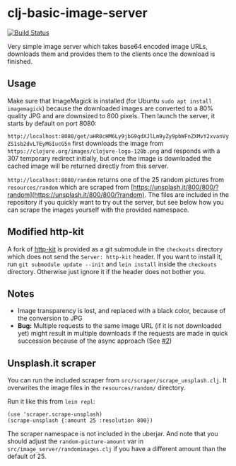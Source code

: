 # clj-basic-image-server

[![Build Status](https://travis-ci.org/Gira-X/clj-basic-image-cache-server.svg?branch=master)](https://travis-ci.org/Gira-X/clj-basic-image-cache-server)

Very simple image server which takes base64 encoded image URLs, downloads them and provides them to the clients once the download is finished.

## Usage

Make sure that ImageMagick is installed (for Ubuntu `sudo apt install imagemagick`) because the downloaded images are converted to a 80% quality JPG and are downsized to 800 pixels.
Then launch the server, it starts by default on port 8080:

`http://localhost:8080/get/aHR0cHM6Ly9jbG9qdXJlLm9yZy9pbWFnZXMvY2xvanVyZS1sb2dvLTEyMGIucG5n` first downloads the image from `https://clojure.org/images/clojure-logo-120b.png` and responds with a 307 temporary redirect initially, but once the image is downloaded the cached image will be returned directly from this server.

`http://localhost:8080/random` returns one of the 25 random pictures from `resources/random` which are scraped from [https://unsplash.it/800/800/?random](https://unsplash.it/800/800/?random).
The files are included in the repository if you quickly want to try out the server, but see below how you can scrape the images yourself with the provided namespace.

## Modified http-kit

A fork of [http-kit](https://github.com/http-kit/http-kit) is provided as a git submodule in the `checkouts` directory which does not send the `Server: http-kit` header.
If you want to install it, run `git submodule update --init` and `lein install` inside the `checkouts` directory.
Otherwise just ignore it if the header does not bother you.

## Notes

* Image transparency is lost, and replaced with a black color, because of the conversion to JPG
* __Bug:__ Multiple requests to the same image URL (if it is not downloaded yet) might result in multiple downloads if the requests are made in quick succession because of the async approach (See [#2](https://github.com/Gira-X/clj-basic-image-cache-server/issues/2))

## Unsplash.it scraper

You can run the included scraper from `src/scraper/scrape_unsplash.clj`.
It overwrites the image files in the `resources/random/` directory.

Run it like this from `lein repl`:

```
(use 'scraper.scrape-unsplash)
(scrape-unsplash {:amount 25 :resolution 800})
```

The scraper namespace is not included in the uberjar.
And note that you should adjust the `random-picture-amount` var in `src/image_server/randomimages.clj` if you have a different amount than the default of 25.

